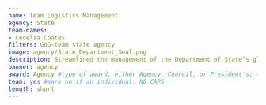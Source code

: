 ```yaml
---
name: Team Logistics Management
agency: State
team-names:
- Cecelia Coates
filters: GoG-team state agency
image: agency/State_Department_Seal.png
description: Streamlined the management of the Department of State’s global supply chain operations using real-time data analytics and customer service principles. Her work has significantly improved planning and support of $10 billion in procurement spending, tracking 3.7 million assets worth $7 billion, and managing over 60,000 shipments annually.
banner: agency
award: Agency #type of award, either Agency, Council, or President's; this is case sensitive so make sure to match the options listed exactly. This section generates the format of the card
team: yes #mark no if an individual, NO CAPS
length: short
---
```

